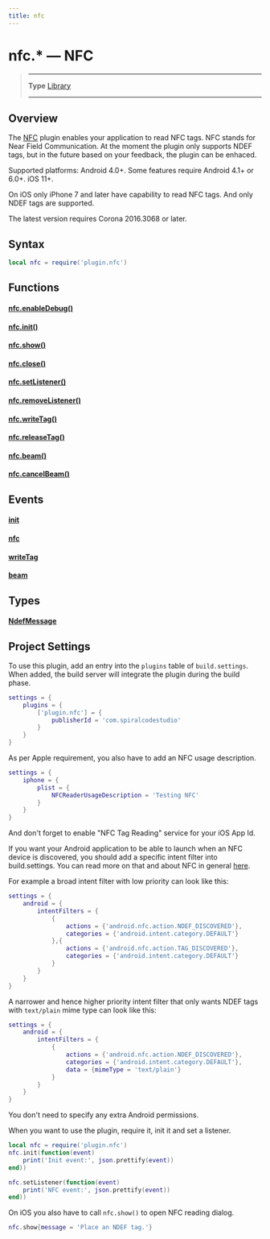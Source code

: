 ```yaml
---
title: nfc
---
```

# nfc.* &mdash; NFC

> --------------------- ------------------------------------------------------------------------------------------
> __Type__              [Library](https://docs.coronalabs.com/api/type/library.html)
> --------------------- ------------------------------------------------------------------------------------------


## Overview

The [NFC](https://marketplace.coronalabs.com/plugin/nfc) plugin enables your application to read NFC tags. NFC stands for Near Field Communication. At the moment the plugin only supports NDEF tags, but in the future based on your feedback, the plugin can be enhaced.

Supported platforms: Android 4.0+. Some features require Android 4.1+ or 6.0+. iOS 11+.

On iOS only iPhone 7 and later have capability to read NFC tags. And only NDEF tags are supported.

The latest version requires Corona 2016.3068 or later.

## Syntax
```lua
local nfc = require('plugin.nfc')  
```
## Functions

#### [nfc.enableDebug()](/plugin/nfc/enableDebug)

#### [nfc.init()](/plugin/nfc/init)

#### [nfc.show()](/plugin/nfc/show)

#### [nfc.close()](/plugin/nfc/close)

#### [nfc.setListener()](/plugin/nfc/setListener)

#### [nfc.removeListener()](/plugin/nfc/removeListener)

#### [nfc.writeTag()](/plugin/nfc/writeTag)

#### [nfc.releaseTag()](/plugin/nfc/releaseTag)

#### [nfc.beam()](/plugin/nfc/beam)

#### [nfc.cancelBeam()](/plugin/nfc/cancelBeam)

## Events

#### [init](/plugin/nfc/event/init/)

#### [nfc](/plugin/nfc/event/nfc/)

#### [writeTag](/plugin/nfc/event/writeTag/)

#### [beam](/plugin/nfc/event/beam/)

## Types

#### [NdefMessage](/plugin/nfc/type/NdefMessage/)

## Project Settings

To use this plugin, add an entry into the `plugins` table of `build.settings`. When added, the build server will integrate the plugin during the build phase.
```lua
settings = {
    plugins = {
        ['plugin.nfc'] = {
            publisherId = 'com.spiralcodestudio'
        }
    }
}
```

As per Apple requirement, you also have to add an NFC usage description.
```lua
settings = {
    iphone = {
        plist = {
            NFCReaderUsageDescription = 'Testing NFC'
        }
    }
}
```

And don't forget to enable "NFC Tag Reading" service for your iOS App Id.

If you want your Android application to be able to launch when an NFC device is discovered, you should add a specific intent filter into build.settings. You can read more on that and about NFC in general [here](http://developer.android.com/guide/topics/connectivity/nfc/nfc.html).

For example a broad intent filter with low priority can look like this:
```lua
settings = {
	android = {
        intentFilters = {
            {
                actions = {'android.nfc.action.NDEF_DISCOVERED'},
                categories = {'android.intent.category.DEFAULT'}
            },{
                actions = {'android.nfc.action.TAG_DISCOVERED'},
                categories = {'android.intent.category.DEFAULT'}
            }
        }
    }
}
```
A narrower and hence higher priority intent filter that only wants NDEF tags with `text/plain` mime type can look like this:
```lua
settings = {
	android = {
        intentFilters = {
            {
                actions = {'android.nfc.action.NDEF_DISCOVERED'},
                categories = {'android.intent.category.DEFAULT'},
                data = {mimeType = 'text/plain'}
            }
        }
    }
}
```

You don't need to specify any extra Android permissions.

When you want to use the plugin, require it, init it and set a listener.
```lua
local nfc = require('plugin.nfc')  
nfc.init(function(event)  
    print('Init event:', json.prettify(event))
end))

nfc.setListener(function(event)  
    print('NFC event:', json.prettify(event))
end))
```

On iOS you also have to call `nfc.show()` to open NFC reading dialog.
```lua
nfc.show{message = 'Place an NDEF tag.'}
```

